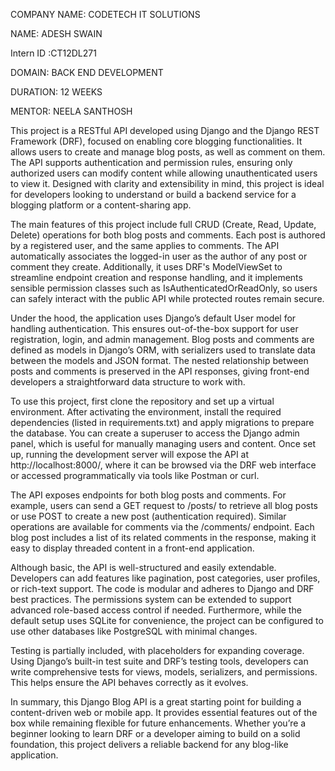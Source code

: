 COMPANY NAME: CODETECH IT SOLUTIONS

NAME: ADESH SWAIN

Intern ID :CT12DL271

DOMAIN: BACK END DEVELOPMENT

DURATION: 12 WEEKS

MENTOR: NEELA SANTHOSH

This project is a RESTful API developed using Django and the Django REST Framework (DRF), focused on enabling core blogging functionalities. It allows users to create and manage blog posts, as well as comment on them. The API supports authentication and permission rules, ensuring only authorized users can modify content while allowing unauthenticated users to view it. Designed with clarity and extensibility in mind, this project is ideal for developers looking to understand or build a backend service for a blogging platform or a content-sharing app.

The main features of this project include full CRUD (Create, Read, Update, Delete) operations for both blog posts and comments. Each post is authored by a registered user, and the same applies to comments. The API automatically associates the logged-in user as the author of any post or comment they create. Additionally, it uses DRF's ModelViewSet to streamline endpoint creation and response handling, and it implements sensible permission classes such as IsAuthenticatedOrReadOnly, so users can safely interact with the public API while protected routes remain secure.

Under the hood, the application uses Django’s default User model for handling authentication. This ensures out-of-the-box support for user registration, login, and admin management. Blog posts and comments are defined as models in Django’s ORM, with serializers used to translate data between the models and JSON format. The nested relationship between posts and comments is preserved in the API responses, giving front-end developers a straightforward data structure to work with.

To use this project, first clone the repository and set up a virtual environment. After activating the environment, install the required dependencies (listed in requirements.txt) and apply migrations to prepare the database. You can create a superuser to access the Django admin panel, which is useful for manually managing users and content. Once set up, running the development server will expose the API at http://localhost:8000/, where it can be browsed via the DRF web interface or accessed programmatically via tools like Postman or curl.

The API exposes endpoints for both blog posts and comments. For example, users can send a GET request to /posts/ to retrieve all blog posts or use POST to create a new post (authentication required). Similar operations are available for comments via the /comments/ endpoint. Each blog post includes a list of its related comments in the response, making it easy to display threaded content in a front-end application.

Although basic, the API is well-structured and easily extendable. Developers can add features like pagination, post categories, user profiles, or rich-text support. The code is modular and adheres to Django and DRF best practices. The permissions system can be extended to support advanced role-based access control if needed. Furthermore, while the default setup uses SQLite for convenience, the project can be configured to use other databases like PostgreSQL with minimal changes.

Testing is partially included, with placeholders for expanding coverage. Using Django’s built-in test suite and DRF’s testing tools, developers can write comprehensive tests for views, models, serializers, and permissions. This helps ensure the API behaves correctly as it evolves.

In summary, this Django Blog API is a great starting point for building a content-driven web or mobile app. It provides essential features out of the box while remaining flexible for future enhancements. Whether you’re a beginner looking to learn DRF or a developer aiming to build on a solid foundation, this project delivers a reliable backend for any blog-like application.
